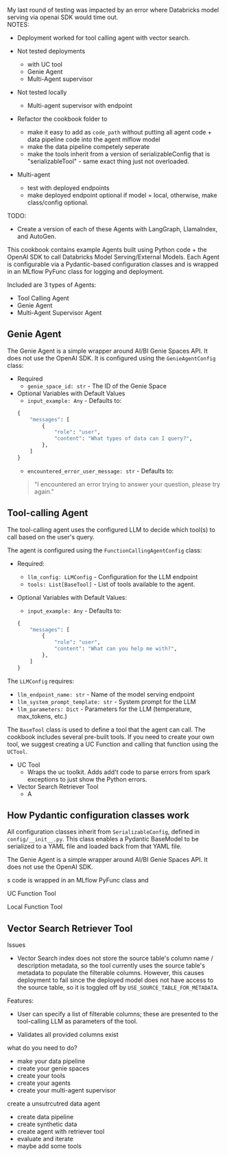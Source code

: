 My last round of testing was impacted by an error where Databricks model serving via openai SDK would time out.  
NOTES:
- Deployment worked for tool calling agent with vector search.  
- Not tested deployments
    - with UC tool
    - Genie Agent
    - Multi-Agent supervisor
- Not tested locally
    - Multi-agent supervisor with endpoint

- Refactor the cookbook folder to 
    - make it easy to add as `code_path` without putting all agent code + data pipeline code into the agent mlflow model
    - make the data pipeline competely seperate
    - make the tools inherit from a version of serializableConfig that is "serializableTool" - same exact thing just not overloaded.

- Multi-agent
    - test with deployed endpoints
    - make deployed endpoint optional if model = local, otherwise, make class/config optional.





TODO:
- Create a version of each of these Agents with LangGraph, LlamaIndex, and AutoGen.

This cookbook contains example Agents built using Python code + the OpenAI SDK to call Databricks Model Serving/External Models.  Each Agent is configurable via a Pydantic-based configuration classes and is wrapped in an MLflow PyFunc class for logging and deployment.

Included are 3 types of Agents:
- Tool Calling Agent
- Genie Agent
- Multi-Agent Supervisor Agent

## Genie Agent

The Genie Agent is a simple wrapper around AI/BI Genie Spaces API.  It does not use the OpenAI SDK.  It is configured using the `GenieAgentConfig` class:
- Required
    - `genie_space_id: str` - The ID of the Genie Space
- Optional Variables with Default Values
    - `input_example: Any` - Defaults to:
    ```python
    {
        "messages": [
            {
                "role": "user",
                "content": "What types of data can I query?",
            },
        ]
    }
    ```
    - `encountered_error_user_message: str` - Defaults to:
    > "I encountered an error trying to answer your question, please try again."

## Tool-calling Agent

The tool-calling agent uses the configured LLM to decide which tool(s) to call based on the user's query.  

The agent is configured using the `FunctionCallingAgentConfig` class:

- Required:
    - `llm_config: LLMConfig` - Configuration for the LLM endpoint
    - `tools: List[BaseTool]` - List of tools available to the agent.  

- Optional Variables with Default Values:
    - `input_example: Any` - Defaults to:
    ```python
    {
        "messages": [
            {
                "role": "user",
                "content": "What can you help me with?",
            },
        ]
    }
    ```

The `LLMConfig` requires:
- `llm_endpoint_name: str` - Name of the model serving endpoint
- `llm_system_prompt_template: str` - System prompt for the LLM
- `llm_parameters: Dict` - Parameters for the LLM (temperature, max_tokens, etc.)

The `BaseTool` class is used to define a tool that the agent can call.  The cookbook includes several pre-built tools.  If you need to create your own tool, we suggest creating a UC Function and calling that function using the `UCTool`. 
- UC Tool
    - Wraps the uc toolkit.  Adds add't code to parse errors from spark exceptions to just show the Python errors.
- Vector Search Retriever Tool
    - A 




## How Pydantic configuration classes work
All configuration classes inherit from `SerializableConfig`, defined in `config/__init__.py`.  This class enables a Pydantic BaseModel to be serialized to a YAML file and loaded back from that YAML file.



The Genie Agent is a simple wrapper around AI/BI Genie Spaces API.  It does not use the OpenAI SDK.



s code is wrapped in an MLflow PyFunc class and 


UC Function Tool

Local Function Tool

## Vector Search Retriever Tool

Issues
- Vector Search index does not store the source table's column name / description metadata, so the tool currently uses the source table's metadata to populate the filterable columns.  However, this causes deployment to fail since the deployed model does not have access to the source table, so it is toggled off by `USE_SOURCE_TABLE_FOR_METADATA`.


Features:
* User can specify a list of filterable columns; these are presented to the tool-calling LLM as parameters of the tool.


* Validates all provided columns exist




what do you need to do?

- make your data pipeline
- create your genie spaces
- create your tools
- create your agents
- create your multi-agent supervisor



create a unsutrcutred data agent
- create data pipeline
- create synthetic data
- create agent with retriever tool
- evaluate and iterate
- maybe add some tools
